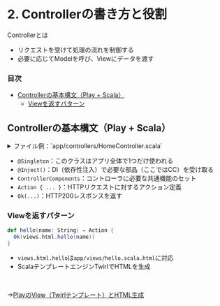 # 2. Controllerの書き方と役割

Controllerとは  
  - リクエストを受けて処理の流れを制御する  
  - 必要に応じてModelを呼び、Viewにデータを渡す  
  
### 目次

- [Controllerの基本構文（Play + Scala）](#controllerの基本構文play--scala)
  - [Viewを返すパターン](#viewを返すパターン)

## Controllerの基本構文（Play + Scala）

<details><summary>ファイル例：`app/controllers/HomeController.scala`</summary>

```scala
package controllers

import javax.inject._
import play.api.mvc._

@Singleton
class HomeController @Inject()(cc: ControllerComponents) extends AbstractController(cc) {

  def index() = Action {
    Ok("Hello, Play Framework!")
  }
}
```

</details>

- `@Singleton`：このクラスはアプリ全体で1つだけ使われる
- `@Inject()`：DI（依存性注入）で必要な部品（ここではCC）を受け取る
- `ControllerComponents`：コントローラに必要な共通機能のセット
- `Action { ... }`：HTTPリクエストに対するアクション定義
- `Ok(...)`：HTTP200レスポンスを返す

### Viewを返すパターン

```scala
def hello(name: String) = Action {
  Ok(views.html.hello(name))
}
```

- `views.html.hello`は`app/views/hello.scala.html`に対応
- ScalaテンプレートエンジンTwirlでHTMLを生成

<br>

→[PlayのView（Twirlテンプレート）とHTML生成](03_view.md)